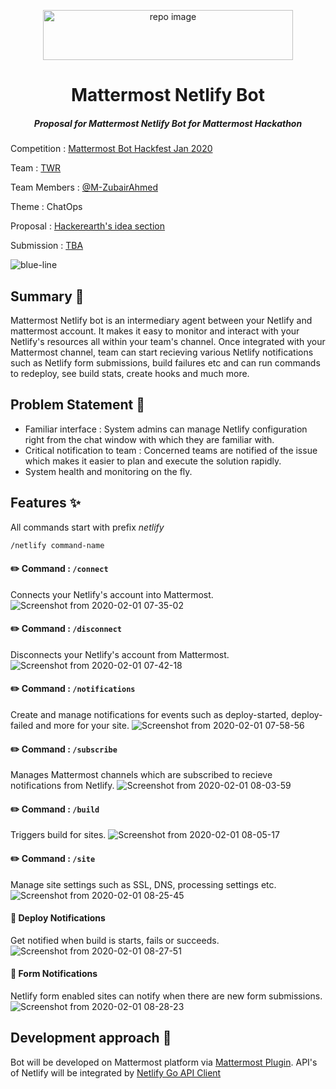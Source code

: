 <p align="center">
        <img src="https://user-images.githubusercontent.com/17708702/73535585-ce0d3800-441b-11ea-8187-1ea83a9cce32.png" alt="repo image" width="400" height="80" />
   <h1 align="center">Mattermost Netlify Bot</h1>
  <h5 align="center"><i>Proposal for Mattermost Netlify Bot for Mattermost Hackathon</i></h5>
    
</p>


Competition : [Mattermost Bot Hackfest Jan 2020](https://www.hackerearth.com/challenges/hackathon/mattermost-bot-hackfest)

Team : [TWR](https://www.hackerearth.com/challenges/hackathon/mattermost-bot-hackfest/dashboard/2abe565/team/)

Team Members : [@M-ZubairAhmed](https://github.com/M-ZubairAhmed)

Theme : ChatOps

Proposal : [Hackerearth's idea section](https://www.hackerearth.com/challenges/hackathon/mattermost-bot-hackfest/dashboard/2abe565/idea/)

Submission : [TBA](https://www.hackerearth.com/challenges/hackathon/mattermost-bot-hackfest/dashboard/2abe565/submission/)

![blue-line](https://i.imgur.com/cETzBqq.png)

## Summary :page_facing_up:
Mattermost Netlify bot is an intermediary agent between your Netlify and mattermost account. It makes it easy to monitor and interact with your Netlify's resources all within your team's channel. Once integrated with your Mattermost channel, team can start recieving various Netlify notifications such as Netlify form submissions, build failures etc and can run commands to redeploy, see build stats, create hooks and much more.

## Problem Statement :rotating_light:

- Familiar interface : System admins can manage Netlify configuration right from the chat window with which they are familiar with.
- Critical notification to team : Concerned teams are notified of the issue which makes it easier to plan and execute the solution rapidly.
- System health and monitoring on the fly.

## Features :sparkles:

All commands start with prefix *netlify*

``` txt
/netlify command-name
```

#### :pencil2: Command : `/connect`
Connects your Netlify's account into Mattermost.
![Screenshot from 2020-02-01 07-35-02](https://user-images.githubusercontent.com/17708702/73585246-4fee7700-4497-11ea-862f-4baec768d00b.png)

#### :pencil2: Command : `/disconnect`
Disconnects your Netlify's account from Mattermost.
![Screenshot from 2020-02-01 07-42-18](https://user-images.githubusercontent.com/17708702/73585336-4c0f2480-4498-11ea-92b7-8735763f41d2.png)

#### :pencil2: Command : `/notifications`
Create and manage notifications for events such as deploy-started, deploy-failed and more for your site.
![Screenshot from 2020-02-01 07-58-56](https://user-images.githubusercontent.com/17708702/73585601-9ee9db80-449a-11ea-95ae-19319992829c.png)

#### :pencil2: Command : `/subscribe`
Manages Mattermost channels which are subscribed to recieve notifications from Netlify.
![Screenshot from 2020-02-01 08-03-59](https://user-images.githubusercontent.com/17708702/73585670-52eb6680-449b-11ea-9e91-54f78e3e1733.png)

#### :pencil2: Command : `/build`
Triggers build for sites.
![Screenshot from 2020-02-01 08-05-17](https://user-images.githubusercontent.com/17708702/73585695-8201d800-449b-11ea-9ae3-29bf275aa1c8.png)

#### :pencil2: Command : `/site`
Manage site settings such as SSL, DNS, processing settings etc.
![Screenshot from 2020-02-01 08-25-45](https://user-images.githubusercontent.com/17708702/73585941-68ae5b00-449e-11ea-8b63-4b2c863b763a.png)

#### :bell: Deploy Notifications
Get notified when build is starts, fails or succeeds.
![Screenshot from 2020-02-01 08-27-51](https://user-images.githubusercontent.com/17708702/73585948-a8754280-449e-11ea-8fe1-882f1f574a30.png)

#### :bell: Form Notifications
Netlify form enabled sites can notify when there are new form submissions.
![Screenshot from 2020-02-01 08-28-23](https://user-images.githubusercontent.com/17708702/73585952-c17df380-449e-11ea-9b05-6799f53971a8.png)

## Development approach :wrench:
Bot will be developed on Mattermost platform via [Mattermost Plugin](https://developers.mattermost.com/extend/plugins/). API's of Netlify will be integrated by [Netlify Go API Client](https://github.com/netlify/open-api#go-client)
